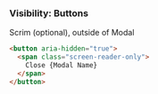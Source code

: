 ### Visibility: Buttons

Scrim (optional), outside of Modal

```html
<button aria-hidden="true">
  <span class="screen-reader-only">
    Close {Modal Name}
  </span>
</button>
```
